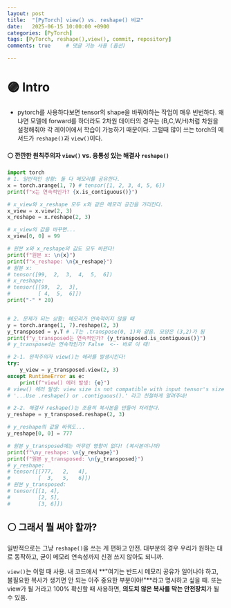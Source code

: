 ```yaml
---
layout: post
title:  "[PyTorch] view() vs. reshape() 비교"
date:   2025-06-15 10:00:00 +0900
categories: [PyTorch]
tags: [PyTorch, reshape(),view(), commit, repository]
comments: true     # 댓글 기능 사용 (옵션)

---
```



# 🟣 Intro
- pytorch를 사용하다보면 tensor의 shape을 바꿔야하는 작업이 매우 빈번하다. 왜냐면 모델에 forward를 하더라도 2차원 데이터의 경우는 (B,C,W,H)처럼 차원을 설정해줘야 각 레이어에서 학습이 가능하기 때문이다. 그럴때 많이 쓰는 torch의 메서드가 `reshape()`과 `view()`이다.


#### ⚪ 깐깐한 원칙주의자 `view()` vs. 융통성 있는 해결사 `reshape()`

```py
import torch
# 1. 일반적인 상황: 둘 다 메모리를 공유한다.
x = torch.arange(1, 7) # tensor([1, 2, 3, 4, 5, 6])
print(f"x는 연속적인가? {x.is_contiguous()}")

# x_view와 x_reshape 모두 x와 같은 메모리 공간을 가리킨다.
x_view = x.view(2, 3)
x_reshape = x.reshape(2, 3)

# x_view의 값을 바꾸면...
x_view[0, 0] = 99

# 원본 x와 x_reshape의 값도 모두 바뀐다!
print(f"원본 x: \n{x}")
print(f"x_reshape: \n{x_reshape}")
# 원본 x:
# tensor([99,  2,  3,  4,  5,  6])
# x_reshape:
# tensor([[99,  2,  3],
#         [ 4,  5,  6]])
print("-" * 20)


# 2. 문제가 되는 상황: 메모리가 연속적이지 않을 때
y = torch.arange(1, 7).reshape(2, 3)
y_transposed = y.T # .T는 .transpose(0, 1)와 같음. 모양은 (3,2)가 됨
print(f"y_transposed는 연속적인가? {y_transposed.is_contiguous()}")
# y_transposed는 연속적인가? False  <-- 바로 이 때!

# 2-1. 원칙주의자 view()는 에러를 발생시킨다!
try:
    y_view = y_transposed.view(2, 3)
except RuntimeError as e:
    print(f"view() 에러 발생: {e}")
# view() 에러 발생: view size is not compatible with input tensor's size and stride...
# '...Use .reshape() or .contiguous().' 라고 친절하게 알려주네!

# 2-2. 해결사 reshape()는 조용히 복사본을 만들어 처리한다.
y_reshape = y_transposed.reshape(2, 3)

# y_reshape의 값을 바꿔도...
y_reshape[0, 0] = 777

# 원본 y_transposed에는 아무런 영향이 없다! (복사본이니까)
print(f"\ny_reshape: \n{y_reshape}")
print(f"원본 y_transposed: \n{y_transposed}")
# y_reshape:
# tensor([[777,   2,   4],
#         [  3,   5,   6]])
# 원본 y_transposed:
# tensor([[1, 4],
#         [2, 5],
#         [3, 6]])
```

## ⚪ 그래서 뭘 써야 할까?

일반적으로는 그냥 `reshape()`을 쓰는 게 편하고 안전.
대부분의 경우 우리가 원하는 대로 동작하고, 굳이 메모리 연속성까지 신경 쓰지 않아도 되니까.

`view()`는 이럴 때 사용.
내 코드에서 **"여기는 반드시 메모리 공유가 일어나야 하고, 불필요한 복사가 생기면 안 되는 아주 중요한 부분이야!"**라고 명시하고 싶을 때. 또는 view가 될 거라고 100% 확신할 때 사용하면, **의도치 않은 복사를 막는 안전장치**가 될 수 있음.
